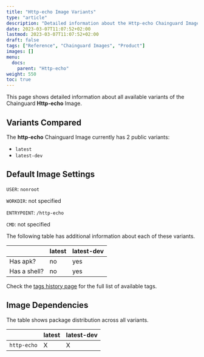 ```yaml
---
title: "Http-echo Image Variants"
type: "article"
description: "Detailed information about the Http-echo Chainguard Image variants"
date: 2023-03-07T11:07:52+02:00
lastmod: 2023-03-07T11:07:52+02:00
draft: false
tags: ["Reference", "Chainguard Images", "Product"]
images: []
menu:
  docs:
    parent: "Http-echo"
weight: 550
toc: true
---
```


This page shows detailed information about all available variants of the Chainguard **Http-echo** Image.

## Variants Compared
The **http-echo** Chainguard Image currently has 2 public variants: 

- `latest`
- `latest-dev`

## Default Image Settings
`USER`:		`nonroot`

`WORKDIR`:	not specified

`ENTRYPOINT`:	`/http-echo`

`CMD`:		not specified

The following table has additional information about each of these variants.

|              | latest | latest-dev |
|--------------|--------|------------|
| Has apk?     | no     | yes        |
| Has a shell? | no     | yes        |

Check the [tags history page](/chainguard/chainguard-images/reference/http-echo/tags_history/) for the full list of available tags.
## Image Dependencies
The table shows package distribution across all variants.

|             | latest | latest-dev |
|-------------|--------|------------|
| `http-echo` | X      | X          |
